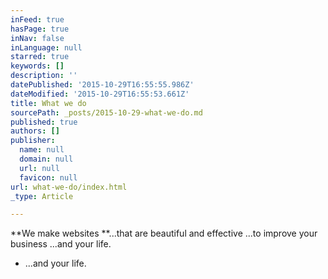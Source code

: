 ```yaml
---
inFeed: true
hasPage: true
inNav: false
inLanguage: null
starred: true
keywords: []
description: ''
datePublished: '2015-10-29T16:55:55.986Z'
dateModified: '2015-10-29T16:55:53.661Z'
title: What we do
sourcePath: _posts/2015-10-29-what-we-do.md
published: true
authors: []
publisher:
  name: null
  domain: null
  url: null
  favicon: null
url: what-we-do/index.html
_type: Article

---
```

**We make websites **...that are beautiful and effective ...to improve your business ...and your life.

* ...and your life.